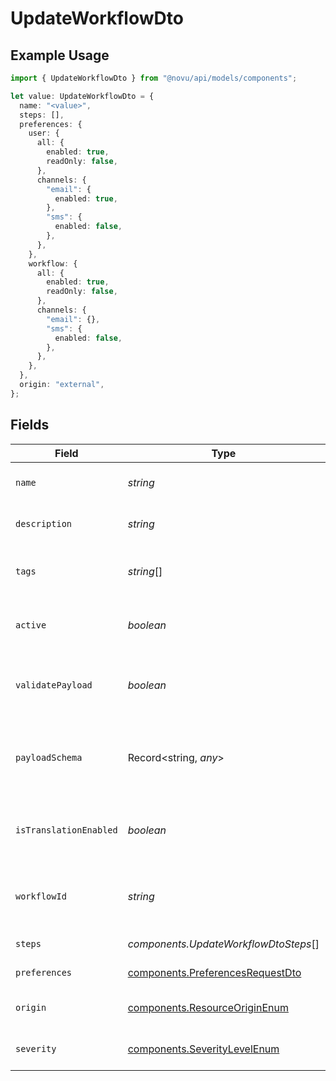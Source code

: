 # UpdateWorkflowDto

## Example Usage

```typescript
import { UpdateWorkflowDto } from "@novu/api/models/components";

let value: UpdateWorkflowDto = {
  name: "<value>",
  steps: [],
  preferences: {
    user: {
      all: {
        enabled: true,
        readOnly: false,
      },
      channels: {
        "email": {
          enabled: true,
        },
        "sms": {
          enabled: false,
        },
      },
    },
    workflow: {
      all: {
        enabled: true,
        readOnly: false,
      },
      channels: {
        "email": {},
        "sms": {
          enabled: false,
        },
      },
    },
  },
  origin: "external",
};
```

## Fields

| Field                                                                                | Type                                                                                 | Required                                                                             | Description                                                                          |
| ------------------------------------------------------------------------------------ | ------------------------------------------------------------------------------------ | ------------------------------------------------------------------------------------ | ------------------------------------------------------------------------------------ |
| `name`                                                                               | *string*                                                                             | :heavy_check_mark:                                                                   | Name of the workflow                                                                 |
| `description`                                                                        | *string*                                                                             | :heavy_minus_sign:                                                                   | Description of the workflow                                                          |
| `tags`                                                                               | *string*[]                                                                           | :heavy_minus_sign:                                                                   | Tags associated with the workflow                                                    |
| `active`                                                                             | *boolean*                                                                            | :heavy_minus_sign:                                                                   | Whether the workflow is active                                                       |
| `validatePayload`                                                                    | *boolean*                                                                            | :heavy_minus_sign:                                                                   | Enable or disable payload schema validation                                          |
| `payloadSchema`                                                                      | Record<string, *any*>                                                                | :heavy_minus_sign:                                                                   | The payload JSON Schema for the workflow                                             |
| `isTranslationEnabled`                                                               | *boolean*                                                                            | :heavy_minus_sign:                                                                   | Enable or disable translations for this workflow                                     |
| `workflowId`                                                                         | *string*                                                                             | :heavy_minus_sign:                                                                   | Workflow ID (allowed only for code-first workflows)                                  |
| `steps`                                                                              | *components.UpdateWorkflowDtoSteps*[]                                                | :heavy_check_mark:                                                                   | Steps of the workflow                                                                |
| `preferences`                                                                        | [components.PreferencesRequestDto](../../models/components/preferencesrequestdto.md) | :heavy_check_mark:                                                                   | Workflow preferences                                                                 |
| `origin`                                                                             | [components.ResourceOriginEnum](../../models/components/resourceoriginenum.md)       | :heavy_check_mark:                                                                   | Origin of the workflow                                                               |
| `severity`                                                                           | [components.SeverityLevelEnum](../../models/components/severitylevelenum.md)         | :heavy_minus_sign:                                                                   | Severity of the workflow                                                             |